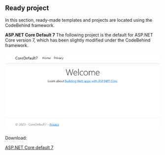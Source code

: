 ## Ready project

In this section, ready-made templates and projects are located using the CodeBehind framework.

**ASP.NET Core Default 7**
The following project is the default for ASP.NET Core version 7, which has been slightly modified under the CodeBehind framework.

![Screen shot](https://github.com/elanatframework/Code_behind/raw/elanat_framework/ready_project/asp_dot_net_core_default_7/screen_shot.png)

Download:

[ASP.NET Core default 7](https://github.com/elanatframework/Code_behind/raw/elanat_framework/ready_project/asp_dot_net_core_default_7/asp_dot_net_core_default_7.zip)
